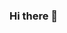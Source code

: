 ### Hi there 👋

<!--

- 🔭 I’m currently working on updating my website.
- 🌱 I’m currently studying for my Java 8 OCA certification.
- 💬 Ask me about ...
- 📫 How to reach me: ...
- 😄 Pronouns: ...
- ⚡ Fun fact: ...
https://www.youtube.com/watch?v=ECuqb5Tv9qI&t=123s
-->
